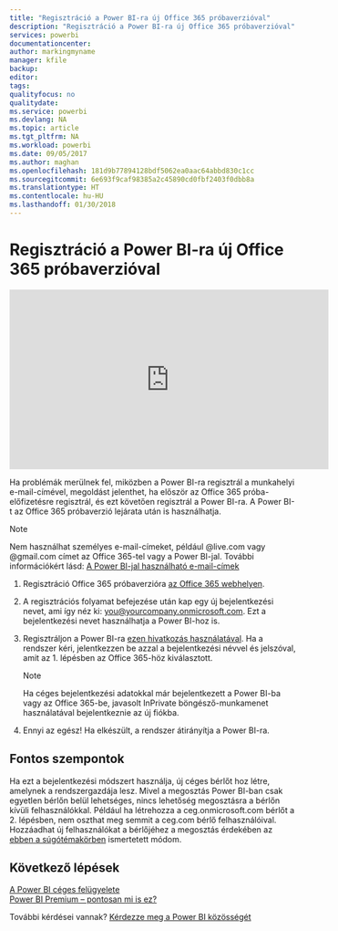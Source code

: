 ```yaml
---
title: "Regisztráció a Power BI-ra új Office 365 próbaverzióval"
description: "Regisztráció a Power BI-ra új Office 365 próbaverzióval"
services: powerbi
documentationcenter: 
author: markingmyname
manager: kfile
backup: 
editor: 
tags: 
qualityfocus: no
qualitydate: 
ms.service: powerbi
ms.devlang: NA
ms.topic: article
ms.tgt_pltfrm: NA
ms.workload: powerbi
ms.date: 09/05/2017
ms.author: maghan
ms.openlocfilehash: 181d9b77894128bdf5062ea0aac64abbd830c1cc
ms.sourcegitcommit: 6e693f9caf98385a2c45890cd0fbf2403f0dbb8a
ms.translationtype: HT
ms.contentlocale: hu-HU
ms.lasthandoff: 01/30/2018
---
```

# <a name="signing-up-for-power-bi-with-a-new-office-365-trial"></a>Regisztráció a Power BI-ra új Office 365 próbaverzióval
<iframe width="560" height="315" src="https://www.youtube.com/embed/gbSuFST-Nx4?showinfo=0" frameborder="0" allowfullscreen></iframe>

Ha problémák merülnek fel, miközben a Power BI-ra regisztrál a munkahelyi e-mail-címével, megoldást jelenthet, ha először az Office 365 próba-előfizetésre regisztrál, és ezt követően regisztrál a Power BI-ra.  A Power BI-t az Office 365 próbaverzió lejárata után is használhatja.

> [!NOTE]
> Nem használhat személyes e-mail-címeket, például @live.com vagy @gmail.com címet az Office 365-tel vagy a Power BI-jal. További információkért lásd: [A Power BI-jal használható e-mail-címek](service-self-service-signup-for-power-bi.md#what-email-address-can-be-used-with-power-bi)
> 
> 

1. Regisztráció Office 365 próbaverzióra [az Office 365 webhelyen](https://go.microsoft.com/fwlink/p/?LinkID=403802).
2. A regisztrációs folyamat befejezése után kap egy új bejelentkezési nevet, ami így néz ki: you@yourcompany.onmicrosoft.com.  Ezt a bejelentkezési nevet használhatja a Power BI-hoz is.
3. Regisztráljon a Power BI-ra [ezen hivatkozás használatával](https://portal.office.com/Start/Confirm?Sku=a403ebcc-fae0-4ca2-8c8c-7a907fd6c235&ru=https%3A%2F%2Fapp.powerbi.com%3FredirectedFromSignup%3D1%26noSignUpCheck%3D1).  Ha a rendszer kéri, jelentkezzen be azzal a bejelentkezési névvel és jelszóval, amit az 1. lépésben az Office 365-höz kiválasztott.
   
   > [!NOTE]
   > Ha céges bejelentkezési adatokkal már bejelentkezett a Power BI-ba vagy az Office 365-be, javasolt InPrivate böngésző-munkamenet használatával bejelentkeznie az új fiókba.
   > 
   > 
4. Ennyi az egész!  Ha elkészült, a rendszer átirányítja a Power BI-ra.

## <a name="important-considerations"></a>Fontos szempontok
Ha ezt a bejelentkezési módszert használja, új céges bérlőt hoz létre, amelynek a rendszergazdája lesz.  Mivel a megosztás Power BI-ban csak egyetlen bérlőn belül lehetséges, nincs lehetőség megosztásra a bérlőn kívüli felhasználókkal.  Például ha létrehozza a ceg.onmicrosoft.com bérlőt a 2. lépésben, nem oszthat meg semmit a ceg.com bérlő felhasználóival.  Hozzáadhat új felhasználókat a bérlőjéhez a megosztás érdekében az [ebben a súgótémakörben](https://support.office.com/en-sg/article/Add-users-individually-to-Office-365---Admin-Help-1970f7d6-03b5-442f-b385-5880b9c256ec?ui=en-US&rs=en-SG&ad=SG) ismertetett módom.

## <a name="next-steps"></a>Következő lépések
[A Power BI céges felügyelete](service-admin-administering-power-bi-in-your-organization.md)  
[Power BI Premium – pontosan mi is ez?](service-premium.md)  

További kérdései vannak? [Kérdezze meg a Power BI közösségét](http://community.powerbi.com/)

